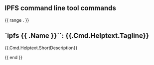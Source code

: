 ## IPFS command line tool commands

{{ range . }}
## `ipfs {{ .Name }}``: {{.Cmd.Helptext.Tagline}}

{{.Cmd.Helptext.ShortDescription}}


{{ end }}
